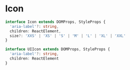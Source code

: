 <!-- Copyright 2020 Adobe. All rights reserved.
This file is licensed to you under the Apache License, Version 2.0 (the "License");
you may not use this file except in compliance with the License. You may obtain a copy
of the License at http://www.apache.org/licenses/LICENSE-2.0
Unless required by applicable law or agreed to in writing, software distributed under
the License is distributed on an "AS IS" BASIS, WITHOUT WARRANTIES OR REPRESENTATIONS
OF ANY KIND, either express or implied. See the License for the specific language
governing permissions and limitations under the License. -->

# Icon

```typescript
interface Icon extends DOMProps, StyleProps {
  'aria-label'?: string,
  children: ReactElement,
  size?: 'XXS' | 'XS' | 'S' | 'M' | 'L' | 'XL' | 'XXL'
}

interface UIIcon extends DOMProps, StyleProps {
  'aria-label'?: string,
  children: ReactElement
}
```
